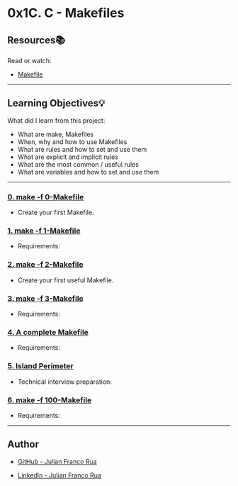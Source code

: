# 0x1C. C - Makefiles

## Resources:books:
Read or watch:
* [Makefile](https://intranet.hbtn.io/rltoken/E3lCL-6xT3Qt_K38Tk4s_g)

---
## Learning Objectives:bulb:
What did I learn from this project:

* What are make, Makefiles
* When, why and how to use Makefiles
* What are rules and how to set and use them
* What are explicit and implicit rules
* What are the most common / useful rules
* What are variables and how to set and use them

---

### [0. make -f 0-Makefile](./0-Makefile)
* Create your first Makefile.


### [1. make -f 1-Makefile](./1-Makefile)
* Requirements:


### [2. make -f 2-Makefile](./2-Makefile)
* Create your first useful Makefile.


### [3. make -f 3-Makefile](./3-Makefile)
* Requirements:


### [4. A complete Makefile](./4-Makefile)
* Requirements:


### [5. Island Perimeter](./5-island_perimeter.py)
* Technical interview preparation:


### [6. make -f 100-Makefile](./100-Makefile)
* Requirements:

---

## Author

* [GitHub - Julian Franco Rua](https://github.com/julianfrancor)

* [LinkedIn - Julian Franco Rua](https://www.linkedin.com/in/julianfrancor/)
